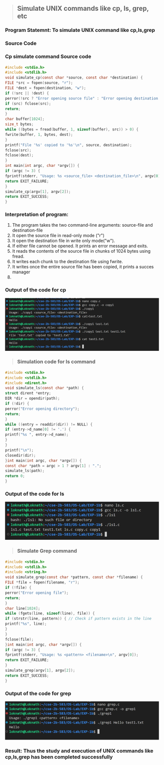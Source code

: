 > ## Simulate UNIX commands like cp, ls, grep, etc
### Program Statemnt: To simulate UNIX command like cp,ls,grep
### Source Code
### Cp simulate command Source code
```c
#include <stdio.h>
#include <stdlib.h>
void simulate_cp(const char *source, const char *destination) {
FILE *src = fopen(source, "r");
FILE *dest = fopen(destination, "w");
if (!src || !dest) {
perror(!src ? "Error opening source file" : "Error opening destination file");
if (src) fclose(src);
return;
}
char buffer[1024];
size_t bytes;
while ((bytes = fread(buffer, 1, sizeof(buffer), src)) > 0) {
fwrite(buffer, 1, bytes, dest);
}
printf("File '%s' copied to '%s'\n", source, destination);
fclose(src);
fclose(dest);
}
int main(int argc, char *argv[]) {
if (argc != 3) {
fprintf(stderr, "Usage: %s <source_file> <destination_file>\n", argv[0]);
return EXIT_FAILURE;
}
simulate_cp(argv[1], argv[2]);
return EXIT_SUCCESS;
}
```
### Interpretation of program: 
1) The program takes the two command-line arguments: source-file and destination-file
2) It open the source file in read-only mode ("r")
3) It open the destination file in write only mode("w").
4) If either file cannot be opened. It prints an error message and exits.
5) It reads the contents of the source file in chunks of 1024 bytes using fread.
6) It writes each chunk to the destination file using fwrite.
7) It writes once the entire source file has been copied, it prints a succes manager
8) 
### Output of the code for cp
![ Program output in console](copy.png)
> ### Simulation code for ls command
```c
#include <stdio.h>
#include <stdlib.h>
#include <dirent.h>
void simulate_ls(const char *path) {
struct dirent *entry;
DIR *dir = opendir(path);
if (!dir) {
perror("Error opening directory");
return;
}
while ((entry = readdir(dir)) != NULL) {
if (entry->d_name[0] != '.') {
printf("%s ", entry->d_name);
}
}
printf("\n");
closedir(dir);
}int main(int argc, char *argv[]) {
const char *path = argc > 1 ? argv[1] : ".";
simulate_ls(path);
return 0;
}
```
### Output of the code for ls
![ Program output in console](ls.png)
> ### Simulate Grep command
```c
#include <stdio.h>
#include <stdlib.h>
#include <string.h>
void simulate_grep(const char *pattern, const char *filename) {
FILE *file = fopen(filename, "r");
if (!file) {
perror("Error opening file");
return;
}
char line[1024];
while (fgets(line, sizeof(line), file)) {
if (strstr(line, pattern)) { // Check if pattern exists in the line
printf("%s", line);
}
}
fclose(file);
}int main(int argc, char *argv[]) {
if (argc != 3) {
fprintf(stderr, "Usage: %s <pattern> <filename>\n", argv[0]);
return EXIT_FAILURE;
}
simulate_grep(argv[1], argv[2]);
return EXIT_SUCCESS;
}
```
### Output of the code for grep
![ Program output in console](grep.png)

### Result: Thus the study and execution of UNIX commands like cp,ls,grep has been completed successfully

